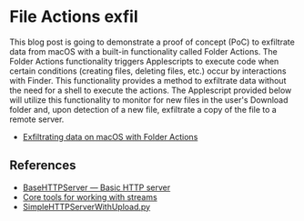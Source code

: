 # File Actions exfil
This blog post is going to demonstrate a proof of concept (PoC) to exfiltrate data from macOS with a built-in functionality called Folder Actions. The Folder Actions functionality triggers Applescripts to execute code when certain conditions (creating files, deleting files, etc.) occur by interactions with Finder. This functionality provides a method to exfiltrate data without the need for a shell to execute the actions. The Applescript provided below will utilize this functionality to monitor for new files in the user's Download folder and, upon detection of a new file, exfiltrate a copy of the file to a remote server.

* [Exfiltrating data on macOS with Folder Actions](https://holdmybeersecurity.com/exfiltrating-data-on-macos-with-folder-actions)

## References
* [BaseHTTPServer — Basic HTTP server](https://docs.python.org/2/library/basehttpserver.html)
* [Core tools for working with streams](https://docs.python.org/3/library/io.html)
* [SimpleHTTPServerWithUpload.py](https://gist.github.com/touilleMan/eb02ea40b93e52604938)
